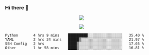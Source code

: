 ### Hi there 👋

<!--
**SuuTTT/SuuTTT** is a ✨ _special_ ✨ repository because its `README.md` (this file) appears on your GitHub profile.

Here are some ideas to get you started:

- 🔭 I’m currently working on ...
- 🌱 I’m currently learning ...
- 👯 I’m looking to collaborate on ...
- 🤔 I’m looking for help with ...
- 💬 Ask me about ...
- 📫 How to reach me: ...
- 😄 Pronouns: ...
- ⚡ Fun fact: ...
-->

<div align='center'>
    <p align='center'>
        <img src='https://github-readme-stats.vercel.app/api?line_height=27&username=SuuTTT&show_icons=true&theme=solarized-light'/>
    </p>
</div>    
<div align='center'>  
    <p align='center'>
        <img src='https://github-readme-stats.vercel.app/api/wakatime?username=SuuTTT&theme=solarized-light'/>
    </p>
    
</div>  

<!--START_SECTION:waka-->

```text
Python       4 hrs 9 mins    █████████░░░░░░░░░░░░░░░░   35.40 %
YAML         2 hrs 34 mins   █████▒░░░░░░░░░░░░░░░░░░░   21.97 %
SSH Config   2 hrs           ████▒░░░░░░░░░░░░░░░░░░░░   17.05 %
Other        1 hr 58 mins    ████▒░░░░░░░░░░░░░░░░░░░░   16.81 %
```

<!--END_SECTION:waka-->
